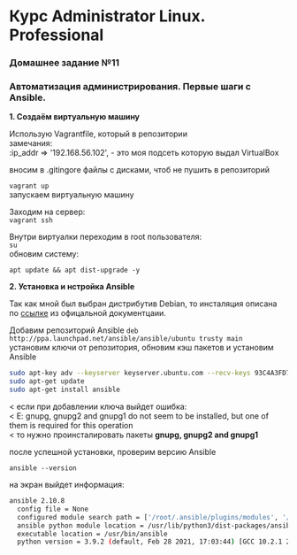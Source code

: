 # Курс Administrator Linux. Professional

### Домашнее задание №11
### Автоматизация администрирования. Первые шаги с Ansible.

**1. Создаём виртуальную машину**  
  
Использую Vagrantfile, который в репозитории    
замечания:  
:ip_addr => '192.168.56.102', - это моя подсеть которую выдал VirtualBox  


вносим в .gitingore файлы с дисками, чтоб не пушить в репозиторий

```vagrant up ```  
запускаем виртуальную машину  
 
Заходим на сервер:  
```vagrant ssh```  

Внутри виртуалки переходим в root пользователя:  
```su```  
обновим систему:  

```apt update && apt dist-upgrade -y```  


**2. Установка и нстройка Ansible**  

Так как мной был выбран дистрибутив Debian, то инсталяция описана по [ссылке](https://docs.ansible.com/ansible/2.7/installation_guide/intro_installation.html#latest-releases-via-apt-debian) из офицальной документцаии.  

Добавим репозиторий Ansible 
```deb http://ppa.launchpad.net/ansible/ansible/ubuntu trusty main```  
установим ключи от репозитория, обновим кэш пакетов и установим Ansible  

```bash
sudo apt-key adv --keyserver keyserver.ubuntu.com --recv-keys 93C4A3FD7BB9C367
sudo apt-get update
sudo apt-get install ansible
```


< если при добавлении ключа выйдет ошибка:  
< E: gnupg, gnupg2 and gnupg1 do not seem to be installed, but one of them is required for this operation  
< то нужно проинсталировать пакеты **gnupg, gnupg2 and gnupg1**

после успешной установки, проверим версию Ansible

```ansible --version```

на экран выйдет информация:  

```bash
ansible 2.10.8
  config file = None
  configured module search path = ['/root/.ansible/plugins/modules', '/usr/share/ansible/plugins/modules']
  ansible python module location = /usr/lib/python3/dist-packages/ansible
  executable location = /usr/bin/ansible
  python version = 3.9.2 (default, Feb 28 2021, 17:03:44) [GCC 10.2.1 20210110]
```
